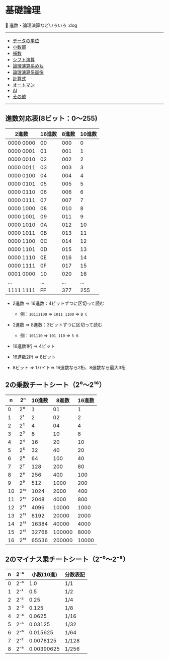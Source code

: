 # 基礎論理

:dog: 進数・論理演算などいろいろ :dog

---

- [データの単位](data.md)
- [小数部](decimal.md)
- [補数](complement.md)
- [シフト演算](shift_operation.md)
- [論理演算系めも](logical_operation.md)
- [論理演算系画像](logical_operation_img.md)
- [計算式](reverse_polish_notation.md)
- [オートマン](automan.md)
- [AI](AI.md)
- [その他](other.md)

---

## 進数対応表(8ビット：0〜255)

| 2進数       | 16進数 | 8進数  | 10進数 |
|-------------|--------|--------|--------|
| 0000 0000   | 00     | 000    | 0      |
| 0000 0001   | 01     | 001    | 1      |
| 0000 0010   | 02     | 002    | 2      |
| 0000 0011   | 03     | 003    | 3      |
| 0000 0100   | 04     | 004    | 4      |
| 0000 0101   | 05     | 005    | 5      |
| 0000 0110   | 06     | 006    | 6      |
| 0000 0111   | 07     | 007    | 7      |
| 0000 1000   | 08     | 010    | 8      |
| 0000 1001   | 09     | 011    | 9      |
| 0000 1010   | 0A     | 012    | 10     |
| 0000 1011   | 0B     | 013    | 11     |
| 0000 1100   | 0C     | 014    | 12     |
| 0000 1101   | 0D     | 015    | 13     |
| 0000 1110   | 0E     | 016    | 14     |
| 0000 1111   | 0F     | 017    | 15     |
| 0001 0000   | 10     | 020    | 16     |
| ...         | ...    | ...    | ...    |
| 1111 1111   | FF     | 377    | 255    |

- 2進数 => 16進数：4ビットずつに区切って読む
  - 例：`10111100` => `1011 1100` => `B C`

- 2進数 => 8進数：3ビットずつに区切って読む
  - 例：`101110` => `101 110` => `5 6`

- 16進数1桁 => 4ビット
- 16進数2桁 => 8ビット
- 8ビット => 1バイト=> 16進数なら2桁、8進数なら最大3桁

## 2の乗数チートシート（2⁰〜2¹⁶）

| n  | 2ⁿ     | 10進数 | 8進数  | 16進数 |
|----|--------|--------|--------|--------|
| 0  | 2⁰     | 1      | 01     | 1      |
| 1  | 2¹     | 2      | 02     | 2      |
| 2  | 2²     | 4      | 04     | 4      |
| 3  | 2³     | 8      | 10     | 8      |
| 4  | 2⁴     | 16     | 20     | 10     |
| 5  | 2⁵     | 32     | 40     | 20     |
| 6  | 2⁶     | 64     | 100    | 40     |
| 7  | 2⁷     | 128    | 200    | 80     |
| 8  | 2⁸     | 256    | 400    | 100    |
| 9  | 2⁹     | 512    | 1000   | 200    |
| 10 | 2¹⁰    | 1024   | 2000   | 400    |
| 11 | 2¹¹    | 2048   | 4000   | 800    |
| 12 | 2¹²    | 4096   | 10000  | 1000   |
| 13 | 2¹³    | 8192   | 20000  | 2000   |
| 14 | 2¹⁴    | 16384  | 40000  | 4000   |
| 15 | 2¹⁵    | 32768  | 100000 | 8000   |
| 16 | 2¹⁶    | 65536  | 200000 | 10000  |

## 2のマイナス乗チートシート（2⁻⁰〜2⁻⁸）

| n  | 2⁻ⁿ      | 小数(10進)     | 分数表記       |
|----|----------|----------------|----------------|
| 0  | 2⁻⁰      | 1.0            | 1/1            |
| 1  | 2⁻¹      | 0.5            | 1/2            |
| 2  | 2⁻²      | 0.25           | 1/4            |
| 3  | 2⁻³      | 0.125          | 1/8            |
| 4  | 2⁻⁴      | 0.0625         | 1/16           |
| 5  | 2⁻⁵      | 0.03125        | 1/32           |
| 6  | 2⁻⁶      | 0.015625       | 1/64           |
| 7  | 2⁻⁷      | 0.0078125      | 1/128          |
| 8  | 2⁻⁸      | 0.00390625     | 1/256          |

